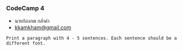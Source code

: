 ### CodeCamp 4

- นายก้องภพ กล่ำคำ
- kkamkham@gmail.com

```
Print a paragraph with 4 - 5 sentences. Each sentence should be a different font.
```
